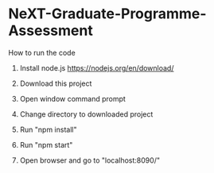 ﻿# NeXT-Graduate-Programme-Assessment

How to run the code

1. Install node.js
   https://nodejs.org/en/download/

2. Download this project
3. Open window command prompt
4. Change directory to downloaded project
5. Run "npm install"
6. Run "npm start"
7. Open browser and go to "localhost:8090/"
   
